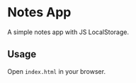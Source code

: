 
# Notes App

A simple notes app with JS LocalStorage.

## Usage
Open `index.html` in your browser.
